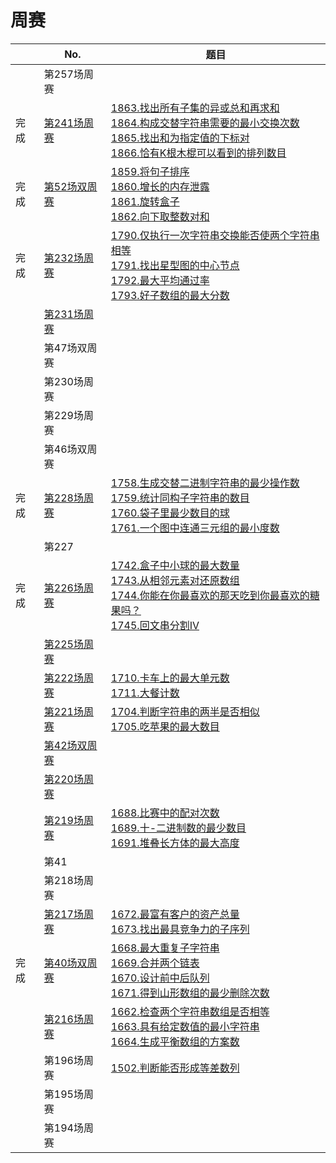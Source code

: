 # 周赛

|    | No.                                                             | 题目                                                                                                                                                                                                                                                                                                                                                                                                                                      |
|----|-----------------------------------------------------------------|-----------------------------------------------------------------------------------------------------------------------------------------------------------------------------------------------------------------------------------------------------------------------------------------------------------------------------------------------------------------------------------------------------------------------------------------|
|    | 第257场周赛                                                         |                                                                                                                                                                                                                                                                                                                                                                                                                                         |
| 完成 | [第241场周赛](https://leetcode-cn.com/contest/weekly-contest-241/)  | [1863.找出所有子集的异或总和再求和](https://leetcode-cn.com/problems/sum-of-all-subset-xor-totals/)<br />[1864.构成交替字符串需要的最小交换次数](https://leetcode-cn.com/problems/minimum-number-of-swaps-to-make-the-binary-string-alternating/)<br />[1865.找出和为指定值的下标对](https://leetcode-cn.com/problems/finding-pairs-with-a-certain-sum/)<br />[1866.恰有K根木棍可以看到的排列数目](https://leetcode-cn.com/problems/number-of-ways-to-rearrange-sticks-with-k-sticks-visible/) |
| 完成 | [第52场双周赛](https://leetcode-cn.com/contest/biweekly-contest-52/) | [1859.将句子排序](https://leetcode-cn.com/problems/sorting-the-sentence/)<br />[1860.增长的内存泄露](https://leetcode-cn.com/problems/incremental-memory-leak/)<br />[1861.旋转盒子](https://leetcode-cn.com/problems/rotating-the-box/)<br />[1862.向下取整数对和](https://leetcode-cn.com/problems/sum-of-floored-pairs/)                                                                                                                                    |
| 完成 | [第232场周赛](https://leetcode-cn.com/contest/weekly-contest-232/)  | [1790.仅执行一次字符串交换能否使两个字符串相等](https://leetcode-cn.com/problems/check-if-one-string-swap-can-make-strings-equal/)<br />[1791.找出星型图的中心节点](https://leetcode-cn.com/problems/find-center-of-star-graph/)<br />[1792.最大平均通过率](https://leetcode-cn.com/problems/maximum-average-pass-ratio/)<br />[1793.好子数组的最大分数](https://leetcode-cn.com/problems/maximum-score-of-a-good-subarray/)                                                          |
|    | [第231场周赛](https://leetcode-cn.com/contest/weekly-contest-231/)  |                                                                                                                                                                                                                                                                                                                                                                                                                                         |
|    | 第47场双周赛                                                         |                                                                                                                                                                                                                                                                                                                                                                                                                                         |
|    | 第230场周赛                                                         |                                                                                                                                                                                                                                                                                                                                                                                                                                         |
|    | 第229场周赛                                                         |                                                                                                                                                                                                                                                                                                                                                                                                                                         |
|    | 第46场双周赛                                                         |                                                                                                                                                                                                                                                                                                                                                                                                                                         |
| 完成 | [第228场周赛](https://leetcode-cn.com/contest/weekly-contest-228/)  | [1758.生成交替二进制字符串的最少操作数](https://leetcode-cn.com/problems/minimum-changes-to-make-alternating-binary-string/)<br />[1759.统计同构子字符串的数目](https://leetcode-cn.com/problems/count-number-of-homogenous-substrings/)<br />[1760.袋子里最少数目的球](https://leetcode-cn.com/problems/minimum-limit-of-balls-in-a-bag/)<br />[1761.一个图中连通三元组的最小度数](https://leetcode-cn.com/problems/minimum-degree-of-a-connected-trio-in-a-graph/)                      |
|    | 第227                                                            |                                                                                                                                                                                                                                                                                                                                                                                                                                         |
| 完成 | [第226场周赛](https://leetcode-cn.com/contest/weekly-contest-226/)  | [1742.盒子中小球的最大数量](https://leetcode-cn.com/problems/maximum-number-of-balls-in-a-box/)<br />[1743.从相邻元素对还原数组](https://leetcode-cn.com/problems/restore-the-array-from-adjacent-pairs/)<br />[1744.你能在你最喜欢的那天吃到你最喜欢的糖果吗？](https://leetcode-cn.com/problems/can-you-eat-your-favorite-candy-on-your-favorite-day/)<br />[1745.回文串分割IV](https://leetcode-cn.com/problems/palindrome-partitioning-iv/)                                       |
|    | [第225场周赛](https://leetcode-cn.com/contest/weekly-contest-225/)  |                                                                                                                                                                                                                                                                                                                                                                                                                                         |
|    | [第222场周赛](https://leetcode-cn.com/contest/weekly-contest-222/)  | [1710.卡车上的最大单元数](https://leetcode-cn.com/problems/maximum-units-on-a-truck/)<br />[1711.大餐计数](https://leetcode-cn.com/problems/count-good-meals/)                                                                                                                                                                                                                                                                                       |
|    | [第221场周赛](https://leetcode-cn.com/contest/weekly-contest-221/)  | [1704.判断字符串的两半是否相似](https://leetcode-cn.com/problems/determine-if-string-halves-are-alike/)<br />[1705.吃苹果的最大数目](https://leetcode-cn.com/problems/maximum-number-of-eaten-apples/)                                                                                                                                                                                                                                                      |
|    | [第42场双周赛](https://leetcode-cn.com/contest/biweekly-contest-42/) |                                                                                                                                                                                                                                                                                                                                                                                                                                         |
|    | [第220场周赛](https://leetcode-cn.com/contest/weekly-contest-220/)  |                                                                                                                                                                                                                                                                                                                                                                                                                                         |
|    | [第219场周赛](https://leetcode-cn.com/contest/weekly-contest-219/)  | [1688.比赛中的配对次数](https://leetcode-cn.com/problems/count-of-matches-in-tournament/)<br />[1689.十-二进制数的最少数目](https://leetcode-cn.com/problems/partitioning-into-minimum-number-of-deci-binary-numbers/)<br />[1691.堆叠长方体的最大高度](https://leetcode-cn.com/problems/maximum-height-by-stacking-cuboids/)                                                                                                                                       |
|    | 第41                                                             |                                                                                                                                                                                                                                                                                                                                                                                                                                         |
|    | 第218场周赛                                                         |                                                                                                                                                                                                                                                                                                                                                                                                                                         |
|    | [第217场周赛](https://leetcode-cn.com/contest/weekly-contest-217/)  | [1672.最富有客户的资产总量](https://leetcode-cn.com/problems/richest-customer-wealth/)<br />[1673.找出最具竞争力的子序列](https://leetcode-cn.com/problems/find-the-most-competitive-subsequence/)                                                                                                                                                                                                                                                           |
| 完成 | [第40场双周赛](https://leetcode-cn.com/contest/biweekly-contest-40/) | [1668.最大重复子字符串](https://leetcode-cn.com/problems/maximum-repeating-substring/)<br />[1669.合并两个链表](https://leetcode-cn.com/problems/merge-in-between-linked-lists/)<br />[1670.设计前中后队列](https://leetcode-cn.com/problems/design-front-middle-back-queue/)<br />[1671.得到山形数组的最少删除次数](https://leetcode-cn.com/problems/minimum-number-of-removals-to-make-mountain-array/)                                                                 |
|    | [第216场周赛](https://leetcode-cn.com/contest/weekly-contest-216/)  | [1662.检查两个字符串数组是否相等](https://leetcode-cn.com/problems/check-if-two-string-arrays-are-equivalent/)<br />[1663.具有给定数值的最小字符串](https://leetcode-cn.com/problems/smallest-string-with-a-given-numeric-value/)<br />[1664.生成平衡数组的方案数](https://leetcode-cn.com/problems/ways-to-make-a-fair-array/)                                                                                                                                            |
|    | 第196场周赛                                                         | [1502.判断能否形成等差数列](https://leetcode-cn.com/problems/can-make-arithmetic-progression-from-sequence/)                                                                                                                                                                                                                                                                                                                                      |
|    | 第195场周赛                                                         |                                                                                                                                                                                                                                                                                                                                                                                                                                         |
|    | 第194场周赛                                                         |                                                                                                                                                                                                                                                                                                                                                                                                                                         |

